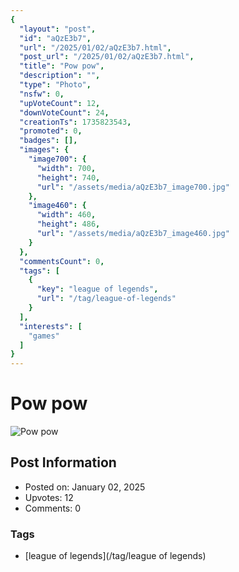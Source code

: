 ```yaml
---
{
  "layout": "post",
  "id": "aQzE3b7",
  "url": "/2025/01/02/aQzE3b7.html",
  "post_url": "/2025/01/02/aQzE3b7.html",
  "title": "Pow pow",
  "description": "",
  "type": "Photo",
  "nsfw": 0,
  "upVoteCount": 12,
  "downVoteCount": 24,
  "creationTs": 1735823543,
  "promoted": 0,
  "badges": [],
  "images": {
    "image700": {
      "width": 700,
      "height": 740,
      "url": "/assets/media/aQzE3b7_image700.jpg"
    },
    "image460": {
      "width": 460,
      "height": 486,
      "url": "/assets/media/aQzE3b7_image460.jpg"
    }
  },
  "commentsCount": 0,
  "tags": [
    {
      "key": "league of legends",
      "url": "/tag/league-of-legends"
    }
  ],
  "interests": [
    "games"
  ]
}
---
```


# Pow pow

![Pow pow](/assets/media/aQzE3b7_image700.jpg)

## Post Information

- Posted on: January 02, 2025
- Upvotes: 12
- Comments: 0

### Tags

- [league of legends](/tag/league of legends)
